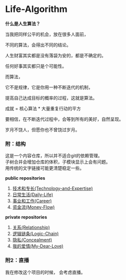 ﻿# Life-Algorithm
<!-- 自我管理的一种手段 -->
<!-- 自我数据的存储 -->
<!-- 爱自己 -->
<!-- 小的改进 -->

**什么是人生算法？**

当我把同样公平的机会，放在很多人面前，

不同的算法，会得出不同的结论。

人生财富其实都是没有落袋为安的，都是不确定的。

任何好事其实都只是个可能性。

而算法，

它不是规律，它是你用一种不断迭代的机制，

提高自己达成目标的概率的过程，这就是算法。

成就 = 核心算法 * 大量重复行动的平方

要相信，在不断迭代过程中，会等到所有的美好，自然呈现。

岁月不饶人，但愿你也不曾饶过岁月。


### 附：结构
这是一个内容仓库，所以并不适合git的依赖管理。<br/>
子树合并会增加仓库的体积，子模块显示上会有问题。<br/>
用传统的文字链接可能更清楚稳定一些。<br/>

**public repositories**
1. [技术和专长(Technology-and-Expertise)](https://github.com/xieqiupeng/Technology-and-Expertise)
1. [日常生活(Daily-Life)](https://github.com/xieqiupeng/Daily-Life)
1. [事业和工作(Career)](https://github.com/xieqiupeng/Career)
1. [资金流(Money-Flow)](https://github.com/xieqiupeng/Money-Flow)

**private repositories**
1. [关系(Relationship)](https://github.com/xieqiupeng/Relationship)
1. [逻辑链条(Logic-Chain)](https://github.com/xieqiupeng/Logic-Chain)
1. [隐私(Concealment)](https://github.com/xieqiupeng/Concealment)
1. [我的爱情(My-Dear-Love)](https://github.com/xieqiupeng/My-Dear-Love)


### 附2：直播
我在修改这个项目的时候，
会考虑直播。

